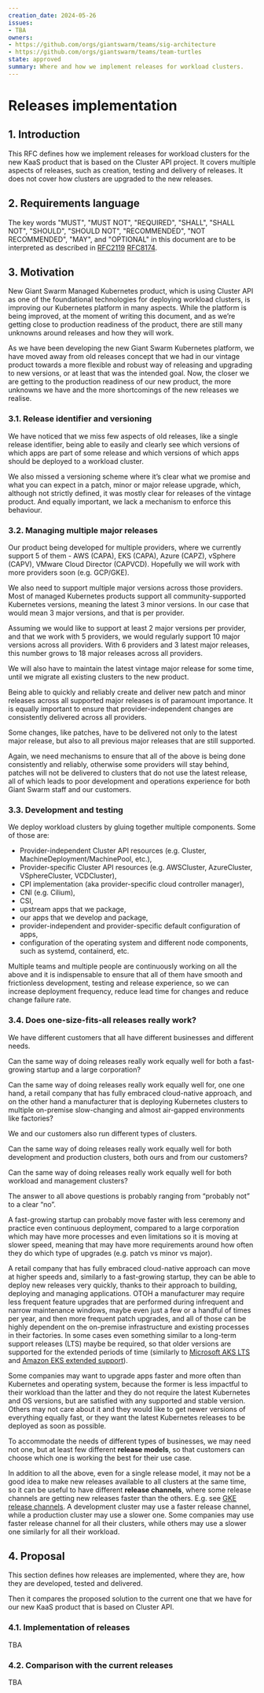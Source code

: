 ```yaml
---
creation_date: 2024-05-26
issues:
- TBA
owners:
- https://github.com/orgs/giantswarm/teams/sig-architecture
- https://github.com/orgs/giantswarm/teams/team-turtles
state: approved
summary: Where and how we implement releases for workload clusters.
---
```


# Releases implementation

## 1. Introduction

This RFC defines how we implement releases for workload clusters for the new KaaS product that is based on the Cluster API project. It covers multiple aspects of releases, such as creation, testing and delivery of releases. It does not cover how clusters are upgraded to the new releases.

## 2. Requirements language

The key words "MUST", "MUST NOT", "REQUIRED", "SHALL", "SHALL NOT", "SHOULD", "SHOULD NOT", "RECOMMENDED", "NOT RECOMMENDED", "MAY", and "OPTIONAL" in this document are to be interpreted as described in [RFC2119] [RFC8174].

## 3. Motivation

New Giant Swarm Managed Kubernetes product, which is using Cluster API as one of the foundational technologies for deploying workload clusters, is improving our Kubernetes platform in many aspects. While the platform is being improved, at the moment of writing this document, and as we’re getting close to production readiness of the product, there are still many unknowns around releases and how they will work.

As we have been developing the new Giant Swarm Kubernetes platform, we have moved away from old releases concept that we had in our vintage product towards a more flexible and robust way of releasing and upgrading to new versions, or at least that was the intended goal. Now, the closer we are getting to the production readiness of our new product, the more unknowns we have and the more shortcomings of the new releases we realise.

### 3.1. Release identifier and versioning

We have noticed that we miss few aspects of old releases, like a single release identifier, being able to easily and clearly see which versions of which apps are part of some release and which versions of which apps should be deployed to a workload cluster.

We also missed a versioning scheme where it’s clear what we promise and what you can expect in a patch, minor or major release upgrade, which, although not strictly defined, it was mostly clear for releases of the vintage product. And equally important, we lack a mechanism to enforce this behaviour.

### 3.2. Managing multiple major releases

Our product being developed for multiple providers, where we currently support 5 of them - AWS (CAPA), EKS (CAPA), Azure (CAPZ), vSphere (CAPV), VMware Cloud Director (CAPVCD). Hopefully we will work with more providers soon (e.g. GCP/GKE).

We also need to support multiple major versions across those providers. Most of managed Kubernetes products support all community-supported Kubernetes versions, meaning the latest 3 minor versions. In our case that would mean 3 major versions, and that is per provider.

Assuming we would like to support at least 2 major versions per provider, and that we work with 5 providers, we would regularly support 10 major versions across all providers. With 6 providers and 3 latest major releases, this number grows to 18 major releases across all providers.

We will also have to maintain the latest vintage major release for some time, until we migrate all existing clusters to the new product.

Being able to quickly and reliably create and deliver new patch and minor releases across all supported major releases is of paramount importance. It is equally important to ensure that provider-independent changes are consistently delivered across all providers.

Some changes, like patches, have to be delivered not only to the latest major release, but also to all previous major releases that are still supported.

Again, we need mechanisms to ensure that all of the above is being done consistently and reliably, otherwise some providers will stay behind, patches will not be delivered to clusters that do not use the latest release, all of which leads to poor development and operations experience for both Giant Swarm staff and our customers.

### 3.3. Development and testing

We deploy workload clusters by gluing together multiple components. Some of those are:
- Provider-independent Cluster API resources (e.g. Cluster, MachineDeployment/MachinePool, etc.),
- Provider-specific Cluster API resources (e.g. AWSCluster, AzureCluster, VSphereCluster, VCDCluster),
- CPI implementation (aka provider-specific cloud controller manager),
- CNI (e.g. Cilium),
- CSI,
- upstream apps that we package,
- our apps that we develop and package,
- provider-independent and provider-specific default configuration of apps,
- configuration of the operating system and different node components, such as systemd, containerd, etc.

Multiple teams and multiple people are continuously working on all the above and it is indispensable to ensure that all of them have smooth and frictionless development, testing and release experience, so we can increase deployment frequency, reduce lead time for changes and reduce change failure rate.

### 3.4. Does one-size-fits-all releases really work?

We have different customers that all have different businesses and different needs.

Can the same way of doing releases really work equally well for both a fast-growing startup and a large corporation?

Can the same way of doing releases really work equally well for, one one hand, a retail company that has fully embraced cloud-native approach, and on the other hand a manufacturer that is deploying Kubernetes clusters to multiple on-premise slow-changing and almost air-gapped environments like factories?

We and our customers also run different types of clusters.

Can the same way of doing releases really work equally well for both development and production clusters, both ours and from our customers?

Can the same way of doing releases really work equally well for both workload and management clusters?

The answer to all above questions is probably ranging from “probably not” to a clear “no”.

A fast-growing startup can probably move faster with less ceremony and practice even continuous deployment, compared to a large corporation which may have more processes and even limitations so it is moving at slower speed, meaning that may have more requirements around how often they do which type of upgrades (e.g. patch vs minor vs major).

A retail company that has fully embraced cloud-native approach can move at higher speeds and, similarly to a fast-growing startup, they can be able to deploy new releases very quickly, thanks to their approach to building, deploying and managing applications. OTOH a manufacturer may require less frequent feature upgrades that are performed during infrequent and narrow maintenance windows, maybe even just a few or a handful of times per year, and then more frequent patch upgrades, and all of those can be highly dependent on the on-premise infrastructure and existing processes in their factories. In some cases even something similar to a long-term support releases (LTS) maybe be required, so that older versions are supported for the extended periods of time (similarly to [Microsoft AKS LTS](https://learn.microsoft.com/en-us/azure/aks/long-term-support) and [Amazon EKS extended support](https://aws.amazon.com/blogs/containers/amazon-eks-extended-support-for-kubernetes-versions-pricing/)).

Some companies may want to upgrade apps faster and more often than Kubernetes and operating system, because the former is less impactful to their workload than the latter and they do not require the latest Kubernetes and OS versions, but are satisfied with any supported and stable version. Others may not care about it and they would like to get newer versions of everything equally fast, or they want the latest Kubernetes releases to be deployed as soon as possible.

To accommodate the needs of different types of businesses, we may need not one, but at least few different **release models**, so that customers can choose which one is working the best for their use case.

In addition to all the above, even for a single release model, it may not be a good idea to make new releases available to all clusters at the same time, so it can be useful to have different **release channels**, where some release channels are getting new releases faster than the others. E.g. see [GKE release channels](https://cloud.google.com/kubernetes-engine/docs/concepts/release-channels). A development cluster may use a faster release channel, while a production cluster may use a slower one. Some companies may use faster release channel for all their clusters, while others may use a slower one similarly for all their workload.

## 4. Proposal

This section defines how releases are implemented, where they are, how they are developed, tested and delivered.

Then it compares the proposed solution to the current one that we have for our new KaaS product that is based on Cluster API.

### 4.1. Implementation of releases

TBA

### 4.2. Comparison with the current releases

TBA

[RFC2119]: https://datatracker.ietf.org/doc/rfc2119/
[RFC8174]: https://datatracker.ietf.org/doc/rfc8174/
